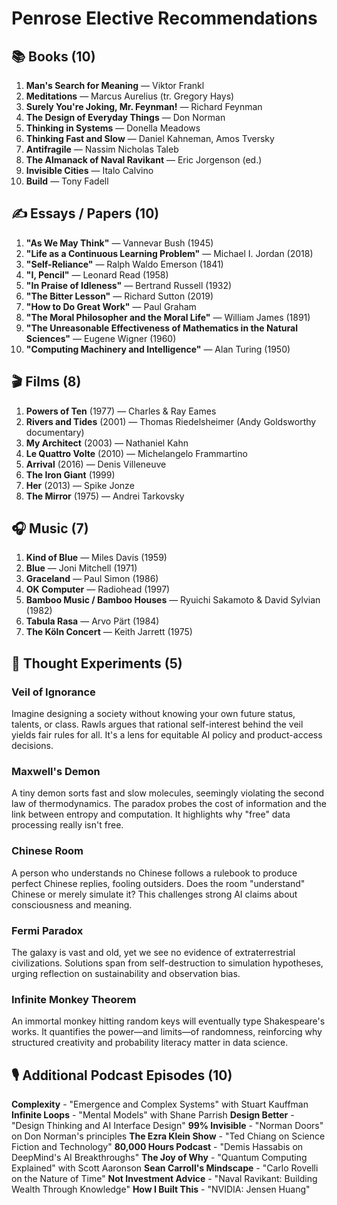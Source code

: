 # Penrose Elective Recommendations

## 📚 Books (10)
1. **Man's Search for Meaning** — Viktor Frankl
2. **Meditations** — Marcus Aurelius (tr. Gregory Hays)
3. **Surely You're Joking, Mr. Feynman!** — Richard Feynman
4. **The Design of Everyday Things** — Don Norman
5. **Thinking in Systems** — Donella Meadows
6. **Thinking Fast and Slow** — Daniel Kahneman, Amos Tversky
7. **Antifragile** — Nassim Nicholas Taleb
8. **The Almanack of Naval Ravikant** — Eric Jorgenson (ed.)
9. **Invisible Cities** — Italo Calvino
10. **Build** — Tony Fadell

## ✍️ Essays / Papers (10)
1. **"As We May Think"** — Vannevar Bush (1945)
2. **"Life as a Continuous Learning Problem"** — Michael I. Jordan (2018)
3. **"Self-Reliance"** — Ralph Waldo Emerson (1841)
4. **"I, Pencil"** — Leonard Read (1958)
5. **"In Praise of Idleness"** — Bertrand Russell (1932)
6. **"The Bitter Lesson"** — Richard Sutton (2019)
7. **"How to Do Great Work"** — Paul Graham
8. **"The Moral Philosopher and the Moral Life"** — William James (1891)
9. **"The Unreasonable Effectiveness of Mathematics in the Natural Sciences"** — Eugene Wigner (1960)
10. **"Computing Machinery and Intelligence"** — Alan Turing (1950)

## 🎬 Films (8)
1. **Powers of Ten** (1977) — Charles & Ray Eames
2. **Rivers and Tides** (2001) — Thomas Riedelsheimer (Andy Goldsworthy documentary)
3. **My Architect** (2003) — Nathaniel Kahn
4. **Le Quattro Volte** (2010) — Michelangelo Frammartino
5. **Arrival** (2016) — Denis Villeneuve
6. **The Iron Giant** (1999)
7. **Her** (2013) — Spike Jonze
8. **The Mirror** (1975) — Andrei Tarkovsky

## 🎧 Music (7)
1. **Kind of Blue** — Miles Davis (1959)
2. **Blue** — Joni Mitchell (1971)
3. **Graceland** — Paul Simon (1986)
4. **OK Computer** — Radiohead (1997)
5. **Bamboo Music / Bamboo Houses** — Ryuichi Sakamoto & David Sylvian (1982)
6. **Tabula Rasa** — Arvo Pärt (1984)
7. **The Köln Concert** — Keith Jarrett (1975)

## 🧠 Thought Experiments (5)
### Veil of Ignorance
Imagine designing a society without knowing your own future status, talents, or class. Rawls argues that rational self-interest behind the veil yields fair rules for all. It's a lens for equitable AI policy and product-access decisions.

### Maxwell's Demon
A tiny demon sorts fast and slow molecules, seemingly violating the second law of thermodynamics. The paradox probes the cost of information and the link between entropy and computation. It highlights why "free" data processing really isn't free.

### Chinese Room
A person who understands no Chinese follows a rulebook to produce perfect Chinese replies, fooling outsiders. Does the room "understand" Chinese or merely simulate it? This challenges strong AI claims about consciousness and meaning.

### Fermi Paradox
The galaxy is vast and old, yet we see no evidence of extraterrestrial civilizations. Solutions span from self-destruction to simulation hypotheses, urging reflection on sustainability and observation bias.

### Infinite Monkey Theorem
An immortal monkey hitting random keys will eventually type Shakespeare's works. It quantifies the power—and limits—of randomness, reinforcing why structured creativity and probability literacy matter in data science.


## 🎙️ Additional Podcast Episodes (10)
**Complexity** - "Emergence and Complex Systems" with Stuart Kauffman
**Infinite Loops** - "Mental Models" with Shane Parrish
**Design Better** - "Design Thinking and AI Interface Design"
**99% Invisible** - "Norman Doors" on Don Norman's principles
**The Ezra Klein Show** - "Ted Chiang on Science Fiction and Technology"
**80,000 Hours Podcast** - "Demis Hassabis on DeepMind's AI Breakthroughs"
**The Joy of Why** - "Quantum Computing Explained" with Scott Aaronson
**Sean Carroll's Mindscape** - "Carlo Rovelli on the Nature of Time"
**Not Investment Advice** - "Naval Ravikant: Building Wealth Through Knowledge"
**How I Built This** - "NVIDIA: Jensen Huang"



